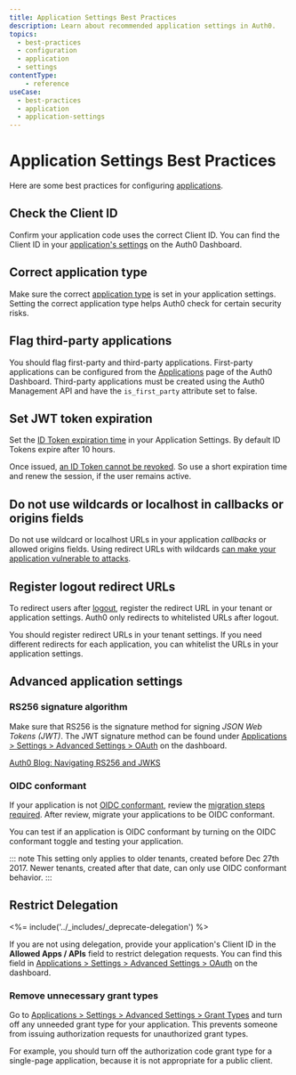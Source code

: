 ```yaml
---
title: Application Settings Best Practices
description: Learn about recommended application settings in Auth0.
topics:
  - best-practices
  - configuration
  - application
  - settings
contentType:
    - reference
useCase:
  - best-practices
  - application
  - application-settings
---
```

# Application Settings Best Practices

Here are some best practices for configuring [applications](/applications).

## Check the Client ID

Confirm your application code uses the correct Client ID. You can find the Client ID in your [application's settings](${manage_url}/#/applications) on the Auth0 Dashboard.

## Correct application type

Make sure the correct [application type](/applications/concepts/app-types-auth0) is set in your application settings. Setting the correct application type helps Auth0 check for certain security risks.

## Flag third-party applications

You should flag first-party and third-party applications. First-party applications can be configured from the [Applications](${manage_url}/#/applications) page of the Auth0 Dashboard. Third-party applications must be created using the Auth0 Management API and have the `is_first_party` attribute set to false.

## Set JWT token expiration

Set the [ID Token expiration time](/tokens/id-tokens#token-lifetime) in your Application Settings. By default ID Tokens expire after 10 hours.

Once issued, [an ID Token cannot be revoked](/tokens/guides/revoke-tokens). So use a short expiration time and renew the session, if the user remains active.

## Do not use wildcards or localhost in callbacks or origins fields

Do not use wildcard or localhost URLs in your application <dfn data-key="callback">callbacks</dfn> or allowed origins fields. Using redirect URLs with wildcards [can make your application vulnerable to attacks](https://www.owasp.org/index.php/Unvalidated_Redirects_and_Forwards_Cheat_Sheet).

## Register logout redirect URLs

To redirect users after [logout](/logout), register the redirect URL in your tenant or application settings. Auth0 only redirects to whitelisted URLs after logout.

You should register redirect URLs in your tenant settings. If you need different redirects for each application, you can whitelist the URLs in your application settings.

## Advanced application settings

### RS256 signature algorithm

Make sure that RS256 is the signature method for signing <dfn data-key="json-web-token">JSON Web Tokens (JWT)</dfn>. The JWT signature method can be found under [Applications > Settings > Advanced Settings > OAuth](${manage_url}/#/applications) on the dashboard.
 
[Auth0 Blog: Navigating RS256 and JWKS](https://auth0.com/blog/navigating-rs256-and-jwks/)

### OIDC conformant

If your application is not [OIDC conformant](/api-auth/intro), review the [migration steps required](/api-auth/tutorials/adoption). After review, migrate your applications to be OIDC conformant.

You can test if an application is OIDC conformant by turning on the OIDC conformant toggle and testing your application.

::: note
This setting only applies to older tenants, created before Dec 27th 2017. Newer tenants, created after that date, can only use OIDC conformant behavior.
:::

## Restrict Delegation

<%= include('../_includes/_deprecate-delegation') %>

If you are not using delegation, provide your application's Client ID in the **Allowed Apps / APIs** field to restrict delegation requests. You can find this field in [Applications > Settings > Advanced Settings > OAuth](${manage_url}/#/applications) on the dashboard.

### Remove unnecessary grant types

Go to [Applications > Settings > Advanced Settings > Grant Types](${manage_url}/#/applications) and turn off any unneeded grant type for your application. This prevents someone from issuing authorization requests for unauthorized grant types.

For example, you should turn off the authorization code grant type for a single-page application, because it is not appropriate for a public client.
